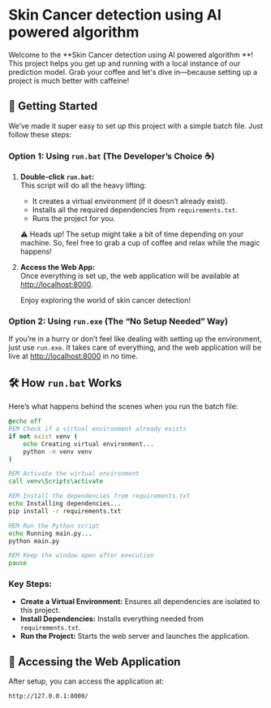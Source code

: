 # Skin Cancer detection using AI powered algorithm

Welcome to the **Skin Cancer detection using AI powered algorithm
**! This project helps you get up and running with a local instance of our prediction model. Grab your coffee and let's dive in—because setting up a project is much better with caffeine!

## 🚀 Getting Started

We’ve made it super easy to set up this project with a simple batch file. Just follow these steps:

### Option 1: Using `run.bat` (The Developer’s Choice ☕)

1. **Double-click `run.bat`:**  
   This script will do all the heavy lifting:
   - It creates a virtual environment (if it doesn’t already exist).
   - Installs all the required dependencies from `requirements.txt`.
   - Runs the project for you.

   ⚠️ Heads up! The setup might take a bit of time depending on your machine. So, feel free to grab a cup of coffee and relax while the magic happens!

2. **Access the Web App:**  
   Once everything is set up, the web application will be available at [http://localhost:8000](http://localhost:8000).

   Enjoy exploring the world of skin cancer detection!

### Option 2: Using `run.exe` (The “No Setup Needed” Way)

If you’re in a hurry or don’t feel like dealing with setting up the environment, just use `run.exe`. It takes care of everything, and the web application will be live at [http://localhost:8000](http://localhost:8000) in no time.

## 🛠 How `run.bat` Works

Here’s what happens behind the scenes when you run the batch file:

```bat
@echo off
REM Check if a virtual environment already exists
if not exist venv (
    echo Creating virtual environment...
    python -m venv venv
)

REM Activate the virtual environment
call venv\Scripts\activate

REM Install the dependencies from requirements.txt
echo Installing dependencies...
pip install -r requirements.txt

REM Run the Python script
echo Running main.py...
python main.py

REM Keep the window open after execution
pause
```
### Key Steps:
- **Create a Virtual Environment:** Ensures all dependencies are isolated to this project.
- **Install Dependencies:** Installs everything needed from `requirements.txt`.
- **Run the Project:** Starts the web server and launches the application.

## 🔗 Accessing the Web Application
After setup, you can access the application at: 
```bat
http://127.0.0.1:8000/
```
